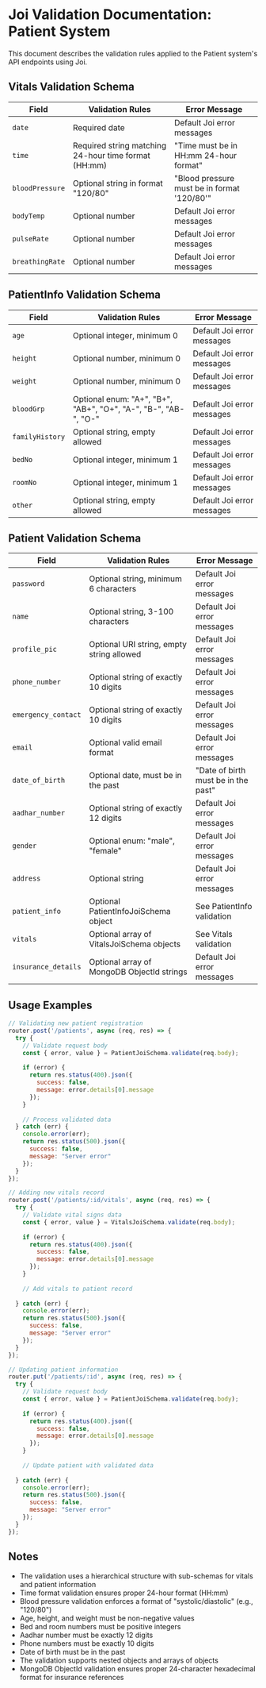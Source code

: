 # Joi Validation Documentation: Patient System

This document describes the validation rules applied to the Patient system's API endpoints using Joi.

## Vitals Validation Schema



| Field | Validation Rules | Error Message |
|-------|------------------|---------------|
| `date` | Required date | Default Joi error messages |
| `time` | Required string matching 24-hour time format (HH:mm) | "Time must be in HH:mm 24-hour format" |
| `bloodPressure` | Optional string in format "120/80" | "Blood pressure must be in format '120/80'" |
| `bodyTemp` | Optional number | Default Joi error messages |
| `pulseRate` | Optional number | Default Joi error messages |
| `breathingRate` | Optional number | Default Joi error messages |

## PatientInfo Validation Schema

| Field | Validation Rules | Error Message |
|-------|------------------|---------------|
| `age` | Optional integer, minimum 0 | Default Joi error messages |
| `height` | Optional number, minimum 0 | Default Joi error messages |
| `weight` | Optional number, minimum 0 | Default Joi error messages |
| `bloodGrp` | Optional enum: "A+", "B+", "AB+", "O+", "A-", "B-", "AB-", "O-" | Default Joi error messages |
| `familyHistory` | Optional string, empty allowed | Default Joi error messages |
| `bedNo` | Optional integer, minimum 1 | Default Joi error messages |
| `roomNo` | Optional integer, minimum 1 | Default Joi error messages |
| `other` | Optional string, empty allowed | Default Joi error messages |

## Patient Validation Schema

| Field | Validation Rules | Error Message |
|-------|------------------|---------------|
| `password` | Optional string, minimum 6 characters | Default Joi error messages |
| `name` | Optional string, 3-100 characters | Default Joi error messages |
| `profile_pic` | Optional URI string, empty string allowed | Default Joi error messages |
| `phone_number` | Optional string of exactly 10 digits | Default Joi error messages |
| `emergency_contact` | Optional string of exactly 10 digits | Default Joi error messages |
| `email` | Optional valid email format | Default Joi error messages |
| `date_of_birth` | Optional date, must be in the past | "Date of birth must be in the past" |
| `aadhar_number` | Optional string of exactly 12 digits | Default Joi error messages |
| `gender` | Optional enum: "male", "female" | Default Joi error messages |
| `address` | Optional string | Default Joi error messages |
| `patient_info` | Optional PatientInfoJoiSchema object | See PatientInfo validation |
| `vitals` | Optional array of VitalsJoiSchema objects | See Vitals validation |
| `insurance_details` | Optional array of MongoDB ObjectId strings | Default Joi error messages |

## Usage Examples

```javascript
// Validating new patient registration
router.post('/patients', async (req, res) => {
  try {
    // Validate request body
    const { error, value } = PatientJoiSchema.validate(req.body);
    
    if (error) {
      return res.status(400).json({
        success: false,
        message: error.details[0].message
      });
    }
    
    // Process validated data
  } catch (err) {
    console.error(err);
    return res.status(500).json({
      success: false,
      message: "Server error"
    });
  }
});

// Adding new vitals record
router.post('/patients/:id/vitals', async (req, res) => {
  try {
    // Validate vital signs data
    const { error, value } = VitalsJoiSchema.validate(req.body);
    
    if (error) {
      return res.status(400).json({
        success: false,
        message: error.details[0].message
      });
    }
    
    // Add vitals to patient record
    
  } catch (err) {
    console.error(err);
    return res.status(500).json({
      success: false,
      message: "Server error"
    });
  }
});

// Updating patient information
router.put('/patients/:id', async (req, res) => {
  try {
    // Validate request body
    const { error, value } = PatientJoiSchema.validate(req.body);
    
    if (error) {
      return res.status(400).json({
        success: false,
        message: error.details[0].message
      });
    }
    
    // Update patient with validated data
    
  } catch (err) {
    console.error(err);
    return res.status(500).json({
      success: false,
      message: "Server error"
    });
  }
});
```

## Notes

- The validation uses a hierarchical structure with sub-schemas for vitals and patient information
- Time format validation ensures proper 24-hour format (HH:mm)
- Blood pressure validation enforces a format of "systolic/diastolic" (e.g., "120/80")
- Age, height, and weight must be non-negative values
- Bed and room numbers must be positive integers
- Aadhar number must be exactly 12 digits
- Phone numbers must be exactly 10 digits
- Date of birth must be in the past
- The validation supports nested objects and arrays of objects
- MongoDB ObjectId validation ensures proper 24-character hexadecimal format for insurance references